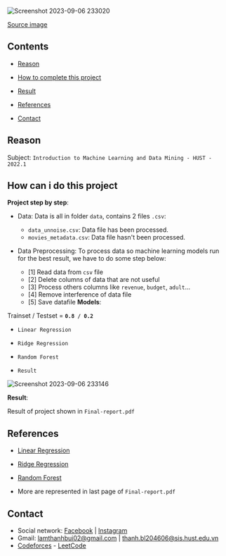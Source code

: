 ![Screenshot 2023-09-06 233020](https://github.com/thanhbl-hust/Movie-revenue-predict-using-ML-models/assets/117031677/da2e5fea-d990-42d1-b8e5-57c91fd9b5ad)

[Source image](https://developer.nvidia.com/blog/dealing-with-outliers-using-three-robust-linear-regression-models/)

 ## Contents
- [Reason](#reason)

- [How to complete this project](#how-can-i-do-this-project)

- [Result](#result-of-project)

- [References](#references)

- [Contact](#contact)

## Reason 

Subject: `Introduction to Machine Learning and Data Mining - HUST - 2022.1`

## How can i do this project

**Project step by step**:

- Data: Data is all in folder `data`, contains 2 files `.csv`:
   * `data_unnoise.csv`: Data file has been processed.
   * `movies_metadata.csv`: Data file hasn't been processed.
 
  
- Data Preprocessing: To process data so machine learning models run for the best result, we have to do some step below:
   * [1] Read data from `csv` file
   * [2] Delete columns of data that are not useful
   * [3] Process others columns like `revenue`, `budget`, `adult`...
   * [4] Remove interference of data file
   * [5] Save datafile
**Models**:

Trainset / Testset = **`0.8 / 0.2`**

- `Linear Regression`

- `Ridge Regression`

- `Random Forest`

- `Result`
  
![Screenshot 2023-09-06 233146](https://github.com/thanhbl-hust/Movie-revenue-predict-using-ML-models/assets/117031677/605752d4-4f8b-4a9c-9857-284b1766d847)

**Result**:


Result of project shown in `Final-report.pdf`

## References

* [Linear Regression](https://scikit-learn.org/stable/modules/generated/sklearn.linear_model.LinearRegression.html)

* [Ridge Regression](https://scikit-learn.org/stable/modules/generated/sklearn.linear_model.Ridge.html)

* [Random Forest](https://scikit-learn.org/stable/modules/generated/sklearn.ensemble.RandomForestClassifier.html)

* More are represented in last page of `Final-report.pdf`


## Contact
- Social network: [Facebook](https://www.facebook.com/thanhbl.hust/) | [Instagram](https://www.instagram.com/thanhbl.io/)
- Gmail: lamthanhbui02@gmail.com | thanh.bl204606@sis.hust.edu.vn
- [Codeforces](https://codeforces.com/profile/thanhbl-chler) - [LeetCode](https://leetcode.com/thanhbl-chler/)
